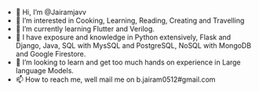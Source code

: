 - 👋 Hi, I’m @Jairamjavv
- 👀 I’m interested in Cooking, Learning, Reading, Creating and Travelling
- 🌱 I’m currently learning Flutter and Verilog.
- 🌱 I have exposure and knowledge in Python extensively, Flask and Django, Java, SQL with MysSQL and PostgreSQL, NoSQL with MongoDB and Google Firestore.
- 💞️ I’m looking to learn and get too much hands on experience in Large language Models.
- 📫 How to reach me, well mail me on b.jairam0512#gmail.com

<!---
Jairamjavv/Jairamjavv is a ✨ special ✨ repository because its `README.md` (this file) appears on your GitHub profile.
You can click the Preview link to take a look at your changes.
--->
